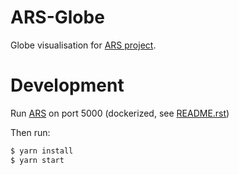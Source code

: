 ARS-Globe
=========

Globe visualisation for [ARS project](https://reisomdewereldin80dagen.nelen-schuurmans.nl/#/).


Development
===========

Run [ARS](https://github.com/nens/ars) on port 5000 (dockerized, see [README.rst](https://github.com/nens/ars/blob/master/README.rst#development-with-docker))

Then run:
```bash
$ yarn install
$ yarn start
```
